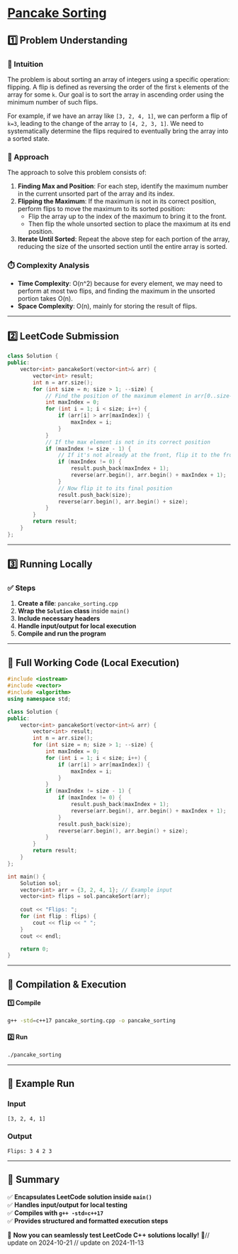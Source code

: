 # **[Pancake Sorting](https://leetcode.com/problems/pancake-sorting/description/)**  

## **1️⃣ Problem Understanding**  
### **📌 Intuition**  
The problem is about sorting an array of integers using a specific operation: flipping. A flip is defined as reversing the order of the first `k` elements of the array for some `k`. Our goal is to sort the array in ascending order using the minimum number of such flips.

For example, if we have an array like `[3, 2, 4, 1]`, we can perform a flip of `k=3`, leading to the change of the array to `[4, 2, 3, 1]`. We need to systematically determine the flips required to eventually bring the array into a sorted state.

### **🚀 Approach**  
The approach to solve this problem consists of:

1. **Finding Max and Position**: For each step, identify the maximum number in the current unsorted part of the array and its index.
2. **Flipping the Maximum**: If the maximum is not in its correct position, perform flips to move the maximum to its sorted position:
   - Flip the array up to the index of the maximum to bring it to the front.
   - Then flip the whole unsorted section to place the maximum at its end position.
3. **Iterate Until Sorted**: Repeat the above step for each portion of the array, reducing the size of the unsorted section until the entire array is sorted.

### **⏱️ Complexity Analysis**  
- **Time Complexity**: O(n^2) because for every element, we may need to perform at most two flips, and finding the maximum in the unsorted portion takes O(n).
- **Space Complexity**: O(n), mainly for storing the result of flips.

---  

## **2️⃣ LeetCode Submission**  
```cpp
class Solution {
public:
    vector<int> pancakeSort(vector<int>& arr) {
        vector<int> result;
        int n = arr.size();
        for (int size = n; size > 1; --size) {
            // Find the position of the maximum element in arr[0..size-1]
            int maxIndex = 0;
            for (int i = 1; i < size; i++) {
                if (arr[i] > arr[maxIndex]) {
                    maxIndex = i;
                }
            }
            // If the max element is not in its correct position
            if (maxIndex != size - 1) {
                // If it's not already at the front, flip it to the front
                if (maxIndex != 0) {
                    result.push_back(maxIndex + 1);
                    reverse(arr.begin(), arr.begin() + maxIndex + 1);
                }
                // Now flip it to its final position
                result.push_back(size);
                reverse(arr.begin(), arr.begin() + size);
            }
        }
        return result;
    }
};
```  

---  

## **3️⃣ Running Locally**  
### **✅ Steps**  
1. **Create a file**: `pancake_sorting.cpp`  
2. **Wrap the `Solution` class** inside `main()`  
3. **Include necessary headers**  
4. **Handle input/output for local execution**  
5. **Compile and run the program**  

---  

## **📝 Full Working Code (Local Execution)**  
```cpp
#include <iostream>
#include <vector>
#include <algorithm>
using namespace std;

class Solution {
public:
    vector<int> pancakeSort(vector<int>& arr) {
        vector<int> result;
        int n = arr.size();
        for (int size = n; size > 1; --size) {
            int maxIndex = 0;
            for (int i = 1; i < size; i++) {
                if (arr[i] > arr[maxIndex]) {
                    maxIndex = i;
                }
            }
            if (maxIndex != size - 1) {
                if (maxIndex != 0) {
                    result.push_back(maxIndex + 1);
                    reverse(arr.begin(), arr.begin() + maxIndex + 1);
                }
                result.push_back(size);
                reverse(arr.begin(), arr.begin() + size);
            }
        }
        return result;
    }
};

int main() {
    Solution sol;
    vector<int> arr = {3, 2, 4, 1}; // Example input
    vector<int> flips = sol.pancakeSort(arr);
    
    cout << "Flips: ";
    for (int flip : flips) {
        cout << flip << " ";
    }
    cout << endl;

    return 0;
}
```  

---  

## **🔧 Compilation & Execution**  
#### **1️⃣ Compile**  
```bash
g++ -std=c++17 pancake_sorting.cpp -o pancake_sorting
```  

#### **2️⃣ Run**  
```bash
./pancake_sorting
```  

---  

## **🎯 Example Run**  
### **Input**  
```
[3, 2, 4, 1]
```  
### **Output**  
```
Flips: 3 4 2 3 
```  

---  

## **📌 Summary**  
✅ **Encapsulates LeetCode solution inside `main()`**  
✅ **Handles input/output for local testing**  
✅ **Compiles with `g++ -std=c++17`**  
✅ **Provides structured and formatted execution steps**  

🚀 **Now you can seamlessly test LeetCode C++ solutions locally!** 🚀// update on 2024-10-21
// update on 2024-11-13
